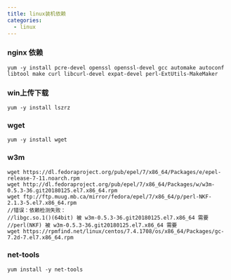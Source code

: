 ```yaml
---
title: linux装机依赖
categories:
  - linux
---
```


### nginx 依赖
```
yum -y install pcre-devel openssl openssl-devel gcc automake autoconf libtool make curl libcurl-devel expat-devel perl-ExtUtils-MakeMaker
```

### win上传下载

```
yum -y install lszrz
```

### wget

    yum -y install wget

### w3m

	wget https://dl.fedoraproject.org/pub/epel/7/x86_64/Packages/e/epel-release-7-11.noarch.rpm
	wget http://dl.fedoraproject.org/pub/epel/7/x86_64/Packages/w/w3m-0.5.3-36.git20180125.el7.x86_64.rpm
  	wget ftp://ftp.muug.mb.ca/mirror/fedora/epel/7/x86_64/p/perl-NKF-2.1.3-5.el7.x86_64.rpm
  	//错误：依赖检测失败：
	//libgc.so.1()(64bit) 被 w3m-0.5.3-36.git20180125.el7.x86_64 需要
	//perl(NKF) 被 w3m-0.5.3-36.git20180125.el7.x86_64 需要
	wget https://rpmfind.net/linux/centos/7.4.1708/os/x86_64/Packages/gc-7.2d-7.el7.x86_64.rpm
	
### net-tools
	
	yum install -y net-tools
	
	